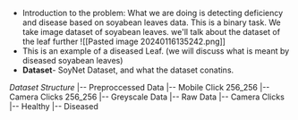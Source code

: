 
- Introduction to the problem: What we are doing is detecting deficiency and disease based on soyabean leaves data. This is a binary task. We take image dataset of soyabean leaves. we'll talk about the dataset of the leaf further ![[Pasted image 20240116135242.png]] 
- This is an example of a diseased Leaf. (we will discuss what is meant by diseased soyabean leaves) 
- **Dataset**- SoyNet Dataset, and what the dataset conatins.


_Dataset Structure_
|-- Preproccessed Data
    |-- Mobile Click 256_256
    |-- Camera Clicks 256_256
    |-- Greyscale Data
|-- Raw Data
     |-- Camera Clicks
	     |-- Healthy
	     |-- Diseased
    


